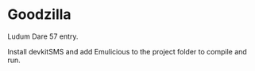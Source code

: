 # Goodzilla

Ludum Dare 57 entry.

Install devkitSMS and add Emulicious to the project folder to compile and run.
